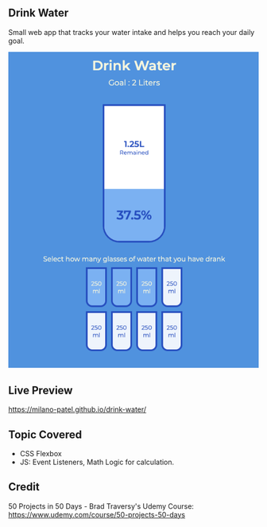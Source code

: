 ## Drink Water

Small web app that tracks your water intake and helps you reach your daily goal.

![UI-Screenshot](ui.png)

## Live Preview

https://milano-patel.github.io/drink-water/

## Topic Covered

- CSS Flexbox
- JS: Event Listeners, Math Logic for calculation.

## Credit

50 Projects in 50 Days - Brad Traversy's Udemy Course: https://www.udemy.com/course/50-projects-50-days
